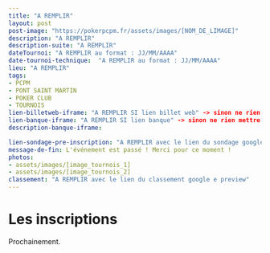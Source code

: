 ```yaml
---
title: "A REMPLIR"
layout: post
post-image: "https://pokerpcpm.fr/assets/images/[NOM_DE_LIMAGE]"
description: "A REMPLIR"
description-suite: "A REMPLIR"
dateTournoi: "A REMPLIR au format : JJ/MM/AAAA"
date-tournoi-technique:  "A REMPLIR au format : JJ/MM/AAAA"
lieu: "A REMPLIR"
tags:
- PCPM
- PONT SAINT MARTIN
- POKER CLUB
- TOURNOIS
lien-billetweb-iframe: "A REMPLIR SI lien billet web" -> sinon ne rien mettre
lien-banque-iframe: "A REMPLIR SI lien banque" -> sinon ne rien mettre
description-banque-iframe: 

lien-sondage-pre-inscription: "A REMPLIR avec le lien du sondage google"
message-de-fin: L'événement est passé ! Merci pour ce moment !
photos: 
- assets/images/[image_tournois_1]
- assets/images/[image_tournois_2]
classement: "A REMPLIR avec le lien du classement google e preview"
---
```


# Les inscriptions

Prochainement.